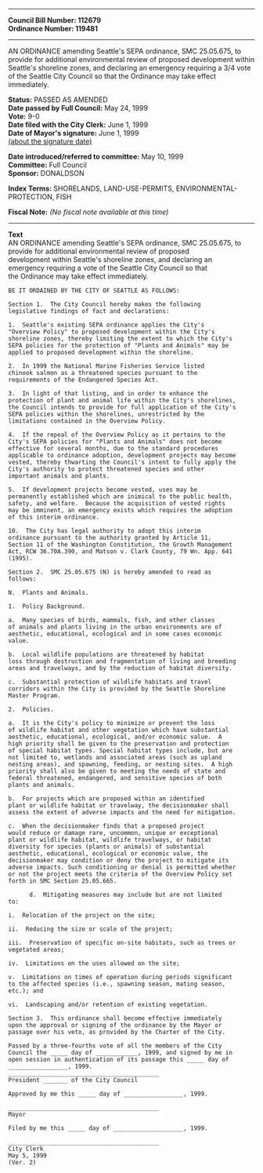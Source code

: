 * * * * *  
  
**Council Bill Number: [](#h0)[](#h2)112679**   
**Ordinance Number: 119481**  
  
* * * * *  
  
AN ORDINANCE amending Seattle's SEPA ordinance, SMC 25.05.675, to provide for additional environmental review of proposed development within Seattle's shoreline zones, and declaring an emergency requiring a 3/4 vote of the Seattle City Council so that the Ordinance may take effect immediately.  
  
**Status:** PASSED AS AMENDED   
**Date passed by Full Council:** May 24, 1999   
**Vote:** 9-0   
**Date filed with the City Clerk:** June 1, 1999   
**Date of Mayor's signature:** June 1, 1999   
[(about the signature date)](/~public/approvaldate.htm)   
  
  
**Date introduced/referred to committee:** May 10, 1999   
**Committee:** Full Council   
**Sponsor:** DONALDSON   
  
**Index Terms:** SHORELANDS, LAND-USE-PERMITS, ENVIRONMENTAL-PROTECTION, FISH  
  
**Fiscal Note:** *(No fiscal note available at this time)*  
  
* * * * *  
  
**Text**  
    AN ORDINANCE amending Seattle's SEPA ordinance, SMC 25.05.675, to  
    provide for additional environmental review of proposed  
    development within Seattle's shoreline zones, and declaring an  
    emergency requiring a  vote of the Seattle City Council so that  
    the Ordinance may take effect immediately.  
  
    BE IT ORDAINED BY THE CITY OF SEATTLE AS FOLLOWS:  
  
    Section 1.  The City Council hereby makes the following  
    legislative findings of fact and declarations:  
  
    1.  Seattle's existing SEPA ordinance applies the City's  
    "Overview Policy" to proposed development within the City's  
    shoreline zones, thereby limiting the extent to which the City's  
    SEPA policies for the protection of "Plants and Animals" may be  
    applied to proposed development within the shoreline.  
  
    2.  In 1999 the National Marine Fisheries Service listed  
    chinook salmon as a threatened species pursuant to the  
    requirements of the Endangered Species Act.  
  
    3.  In light of that listing, and in order to enhance the  
    protection of plant and animal life within the City's shorelines,  
    the Council intends to provide for full application of the City's  
    SEPA policies within the shorelines, unrestricted by the  
    limitations contained in the Overview Policy.  
  
    4.  If the repeal of the Overview Policy as it pertains to the  
    City's SEPA policies for "Plants and Animals" does not become  
    effective for several months, due to the standard procedures  
    applicable to ordinance adoption, development projects may become  
    vested, thereby thwarting the Council's intent to fully apply the  
    City's authority to protect threatened species and other  
    important animals and plants.  
  
    5.  If development projects become vested, uses may be  
    permanently established which are inimical to the public health,  
    safety, and welfare.  Because the acquisition of vested rights  
    may be imminent, an emergency exists which requires the adoption  
    of this interim ordinance.  
  
    10.  The City has legal authority to adopt this interim  
    ordinance pursuant to the authority granted by Article 11,  
    Section 11 of the Washington Constitution, the Growth Management  
    Act, RCW 36.70A.390, and Matson v. Clark County, 79 Wn. App. 641  
    (1995).  
  
    Section 2.  SMC 25.05.675 (N) is hereby amended to read as  
    follows:  
  
    N.  Plants and Animals.  
  
    1.  Policy Background.  
  
    a.  Many species of birds, mammals, fish, and other classes  
    of animals and plants living in the urban environments are of  
    aesthetic, educational, ecological and in some cases economic  
    value.  
  
    b.  Local wildlife populations are threatened by habitat  
    loss through destruction and fragmentation of living and breeding  
    areas and travelways, and by the reduction of habitat diversity.  
  
    c.  Substantial protection of wildlife habitats and travel  
    corridors within the City is provided by the Seattle Shoreline  
    Master Program.  
  
    2.  Policies.  
  
    a.  It is the City's policy to minimize or prevent the loss  
    of wildlife habitat and other vegetation which have substantial  
    aesthetic, educational, ecological, and/or economic value.  A  
    high priority shall be given to the preservation and protection  
    of special habitat types. Special habitat types include, but are  
    not limited to, wetlands and associated areas (such as upland  
    nesting areas), and spawning, feeding, or nesting sites.  A high  
    priority shall also be given to meeting the needs of state and  
    federal threatened, endangered, and sensitive species of both  
    plants and animals.  
  
    b.  For projects which are proposed within an identified  
    plant or wildlife habitat or travelway, the decisionmaker shall  
    assess the extent of adverse impacts and the need for mitigation.  
  
    c.  When the decisionmaker finds that a proposed project  
    would reduce or damage rare, uncommon, unique or exceptional  
    plant or wildlife habitat, wildlife travelways, or habitat  
    diversity for species (plants or animals) of substantial  
    aesthetic, educational, ecological or economic value, the  
    decisionmaker may condition or deny the project to mitigate its  
    adverse impacts. Such conditioning or denial is permitted whether  
    or not the project meets the criteria of the Overview Policy set  
    forth in SMC Section 25.05.665.  
  
          d.  Mitigating measures may include but are not limited  
    to:  
  
    i.  Relocation of the project on the site;  
  
    ii.  Reducing the size or scale of the project;  
  
    iii.  Preservation of specific on-site habitats, such as trees or  
    vegetated areas;  
  
    iv.  Limitations on the uses allowed on the site;  
  
    v.  Limitations on times of operation during periods significant  
    to the affected species (i.e., spawning season, mating season,  
    etc.); and  
  
    vi.  Landscaping and/or retention of existing vegetation.  
  
    Section 3.  This ordinance shall become effective immediately  
    upon the approval or signing of the ordinance by the Mayor or  
    passage over his veto, as provided by the Charter of the City.  
  
    Passed by a three-fourths vote of all the members of the City  
    Council the _____ day of ____________, 1999, and signed by me in  
    open session in authentication of its passage this _____ day of  
    _________________, 1999.  
    ___________________________________________  
    President _______ of the City Council  
  
    Approved by me this _____ day of _________________, 1999.  
  
    ___________________________________________  
    Mayor  
  
    Filed by me this _____ day of ____________________, 1999.  
  
    ___________________________________________  
    City Clerk  
    May 5, 1999  
    (Ver. 2)  
